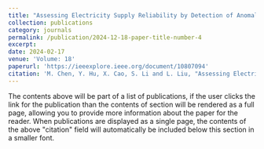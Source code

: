 ```yaml
---
title: "Assessing Electricity Supply Reliability by Detection of Anomalies in Daily Nighttime Light"
collection: publications
category: journals
permalink: /publication/2024-12-18-paper-title-number-4
excerpt: 
date: 2024-02-17
venue: 'Volume: 18'
paperurl: 'https://ieeexplore.ieee.org/document/10807094'
citation: 'M. Chen, Y. Hu, X. Cao, S. Li and L. Liu, "Assessing Electricity Supply Reliability by Detection of Anomalies in Daily Nighttime Light," in IEEE Journal of Selected Topics in Applied Earth Observations and Remote Sensing, vol. 18, pp. 2990-2999, 2025, doi: 10.1109/JSTARS.2024.3520168.'
---
```


The contents above will be part of a list of publications, if the user clicks the link for the publication than the contents of section will be rendered as a full page, allowing you to provide more information about the paper for the reader. When publications are displayed as a single page, the contents of the above "citation" field will automatically be included below this section in a smaller font.
